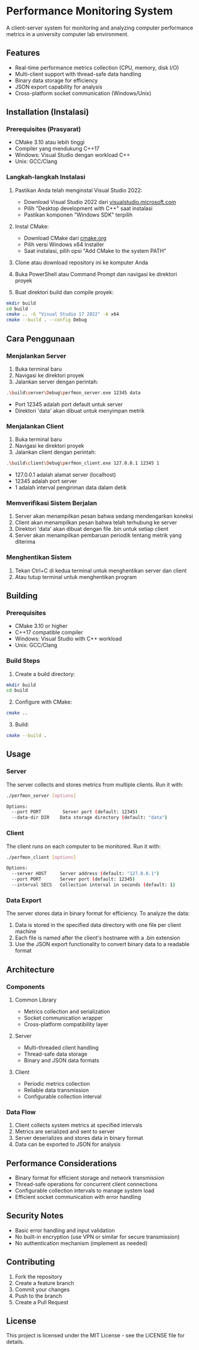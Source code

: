 # Performance Monitoring System

A client-server system for monitoring and analyzing computer performance metrics in a university computer lab environment.

## Features

- Real-time performance metrics collection (CPU, memory, disk I/O)
- Multi-client support with thread-safe data handling
- Binary data storage for efficiency
- JSON export capability for analysis
- Cross-platform socket communication (Windows/Unix)

## Installation (Instalasi)

### Prerequisites (Prasyarat)

- CMake 3.10 atau lebih tinggi
- Compiler yang mendukung C++17
- Windows: Visual Studio dengan workload C++
- Unix: GCC/Clang

### Langkah-langkah Instalasi

1. Pastikan Anda telah menginstal Visual Studio 2022:
   - Download Visual Studio 2022 dari [visualstudio.microsoft.com](https://visualstudio.microsoft.com)
   - Pilih "Desktop development with C++" saat instalasi
   - Pastikan komponen "Windows SDK" terpilih

2. Instal CMake:
   - Download CMake dari [cmake.org](https://cmake.org/download)
   - Pilih versi Windows x64 Installer
   - Saat instalasi, pilih opsi "Add CMake to the system PATH"

3. Clone atau download repository ini ke komputer Anda

4. Buka PowerShell atau Command Prompt dan navigasi ke direktori proyek

5. Buat direktori build dan compile proyek:
```bash
mkdir build
cd build
cmake .. -G "Visual Studio 17 2022" -A x64
cmake --build . --config Debug
```

## Cara Penggunaan

### Menjalankan Server

1. Buka terminal baru
2. Navigasi ke direktori proyek
3. Jalankan server dengan perintah:
```bash
.\build\server\Debug\perfmon_server.exe 12345 data
```
   - Port 12345 adalah port default untuk server
   - Direktori 'data' akan dibuat untuk menyimpan metrik

### Menjalankan Client

1. Buka terminal baru
2. Navigasi ke direktori proyek
3. Jalankan client dengan perintah:
```bash
.\build\client\Debug\perfmon_client.exe 127.0.0.1 12345 1
```
   - 127.0.0.1 adalah alamat server (localhost)
   - 12345 adalah port server
   - 1 adalah interval pengiriman data dalam detik

### Memverifikasi Sistem Berjalan

1. Server akan menampilkan pesan bahwa sedang mendengarkan koneksi
2. Client akan menampilkan pesan bahwa telah terhubung ke server
3. Direktori 'data' akan dibuat dengan file .bin untuk setiap client
4. Server akan menampilkan pembaruan periodik tentang metrik yang diterima

### Menghentikan Sistem

1. Tekan Ctrl+C di kedua terminal untuk menghentikan server dan client
2. Atau tutup terminal untuk menghentikan program

## Building

### Prerequisites

- CMake 3.10 or higher
- C++17 compatible compiler
- Windows: Visual Studio with C++ workload
- Unix: GCC/Clang

### Build Steps

1. Create a build directory:
```bash
mkdir build
cd build
```

2. Configure with CMake:
```bash
cmake ..
```

3. Build:
```bash
cmake --build .
```

## Usage

### Server

The server collects and stores metrics from multiple clients. Run it with:

```bash
./perfmon_server [options]

Options:
  --port PORT        Server port (default: 12345)
  --data-dir DIR    Data storage directory (default: "data")
```

### Client

The client runs on each computer to be monitored. Run it with:

```bash
./perfmon_client [options]

Options:
  --server HOST     Server address (default: "127.0.0.1")
  --port PORT       Server port (default: 12345)
  --interval SECS   Collection interval in seconds (default: 1)
```

### Data Export

The server stores data in binary format for efficiency. To analyze the data:

1. Data is stored in the specified data directory with one file per client machine
2. Each file is named after the client's hostname with a .bin extension
3. Use the JSON export functionality to convert binary data to a readable format

## Architecture

### Components

1. Common Library
   - Metrics collection and serialization
   - Socket communication wrapper
   - Cross-platform compatibility layer

2. Server
   - Multi-threaded client handling
   - Thread-safe data storage
   - Binary and JSON data formats

3. Client
   - Periodic metrics collection
   - Reliable data transmission
   - Configurable collection interval

### Data Flow

1. Client collects system metrics at specified intervals
2. Metrics are serialized and sent to server
3. Server deserializes and stores data in binary format
4. Data can be exported to JSON for analysis

## Performance Considerations

- Binary format for efficient storage and network transmission
- Thread-safe operations for concurrent client connections
- Configurable collection intervals to manage system load
- Efficient socket communication with error handling

## Security Notes

- Basic error handling and input validation
- No built-in encryption (use VPN or similar for secure transmission)
- No authentication mechanism (implement as needed)

## Contributing

1. Fork the repository
2. Create a feature branch
3. Commit your changes
4. Push to the branch
5. Create a Pull Request

## License

This project is licensed under the MIT License - see the LICENSE file for details. 